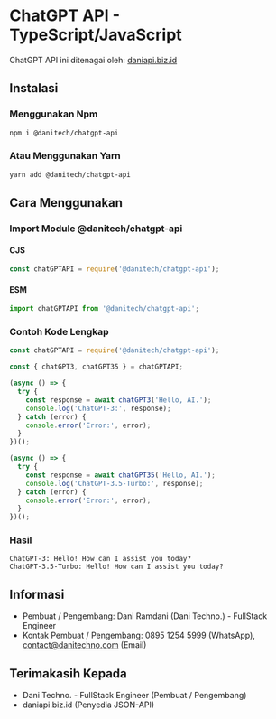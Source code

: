 # ChatGPT API - TypeScript/JavaScript
ChatGPT API ini ditenagai oleh: <a href="https://daniapi.biz.id">daniapi.biz.id</a>

## Instalasi
### Menggunakan Npm
```bash
npm i @danitech/chatgpt-api
```

### Atau Menggunakan Yarn
```bash
yarn add @danitech/chatgpt-api
```

## Cara Menggunakan
### Import Module @danitech/chatgpt-api
#### CJS
```javascript
const chatGPTAPI = require('@danitech/chatgpt-api');
```

#### ESM
```javascript
import chatGPTAPI from '@danitech/chatgpt-api';
```

### Contoh Kode Lengkap
```javascript
const chatGPTAPI = require('@danitech/chatgpt-api');

const { chatGPT3, chatGPT35 } = chatGPTAPI;

(async () => {
  try {
    const response = await chatGPT3('Hello, AI.');
    console.log('ChatGPT-3:', response);
  } catch (error) {
    console.error('Error:', error);
  }
})();

(async () => {
  try {
    const response = await chatGPT35('Hello, AI.');
    console.log('ChatGPT-3.5-Turbo:', response);
  } catch (error) {
    console.error('Error:', error);
  }
})();
```

### Hasil
```text
ChatGPT-3: Hello! How can I assist you today?
ChatGPT-3.5-Turbo: Hello! How can I assist you today?
```

## Informasi
* Pembuat / Pengembang: Dani Ramdani (Dani Techno.) - FullStack Engineer
* Kontak Pembuat / Pengembang: 0895 1254 5999 (WhatsApp), contact@danitechno.com (Email)

## Terimakasih Kepada
* Dani Techno. - FullStack Engineer (Pembuat / Pengembang)
* daniapi.biz.id (Penyedia JSON-API)